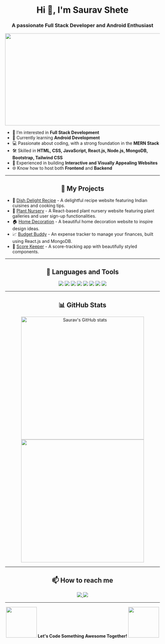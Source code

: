 <h1 align="center">Hi 👋, I'm Saurav Shete</h1>
<h3 align="center">A passionate Full Stack Developer and Android Enthusiast</h3>

<p align="center">
  <img src="https://media.giphy.com/media/L1R1tvI9svkIWwpVYr/giphy.gif" width="600" height="300" autoplay loop muted/>
</p>

- 👀 I’m interested in **Full Stack Development**
- 🌱 Currently learning **Android Development**
- 💻 Passionate about coding, with a strong foundation in the **MERN Stack**
- 🛠️ Skilled in **HTML, CSS, JavaScript, React.js, Node.js, MongoDB, Bootstrap, Tailwind CSS**
- 🚀 Experienced in building **Interactive and Visually Appealing Websites**
- 🌐 Know how to host both **Frontend** and **Backend**

---

<h2 align="center">🚀 My Projects</h2>
<ul>
  <li>🌱 <a href="https://dish-delight-recipe.netlify.app">Dish Delight Recipe</a> - A delightful recipe website featuring Indian cuisines and cooking tips.</li>
  <li>🌿 <a href="#">Plant Nursery</a> - A React-based plant nursery website featuring plant galleries and user sign-up functionalities.</li>
  <li>🏠 <a href="#">Home Decoration</a> - A beautiful home decoration website to inspire design ideas.</li>
  <li>📈 <a href="#">Budget Buddy</a> - An expense tracker to manage your finances, built using React.js and MongoDB.</li>
  <li>📝 <a href="#">Score Keeper</a> - A score-tracking app with beautifully styled components.</li>
</ul>

---

<h2 align="center">🔧 Languages and Tools</h2>
<p align="center">
  <img src="https://img.shields.io/badge/HTML5-E34F26?style=for-the-badge&logo=html5&logoColor=white"/>
  <img src="https://img.shields.io/badge/CSS3-1572B6?style=for-the-badge&logo=css3&logoColor=white"/>
  <img src="https://img.shields.io/badge/JavaScript-F7DF1E?style=for-the-badge&logo=javascript&logoColor=black"/>
  <img src="https://img.shields.io/badge/React-61DAFB?style=for-the-badge&logo=react&logoColor=black"/>
  <img src="https://img.shields.io/badge/Node.js-339933?style=for-the-badge&logo=node.js&logoColor=white"/>
  <img src="https://img.shields.io/badge/MongoDB-4EA94B?style=for-the-badge&logo=mongodb&logoColor=white"/>
  <img src="https://img.shields.io/badge/Bootstrap-563D7C?style=for-the-badge&logo=bootstrap&logoColor=white"/>
  <img src="https://img.shields.io/badge/Tailwind_CSS-38B2AC?style=for-the-badge&logo=tailwind-css&logoColor=white"/>
</p>

---

<h2 align="center">📊 GitHub Stats</h2>
<p align="center">
  <img src="https://github-readme-stats.vercel.app/api?username=SauravShete2003&show_icons=true&theme=radical" alt="Saurav's GitHub stats" width="400"/>
  <img src="https://github-readme-stats.vercel.app/api/top-langs/?username=SauravShete2003&layout=compact&theme=radical" width="400"/>
</p>

---

<h2 align="center">📫 How to reach me</h2>
<p align="center">
  <a href="mailto:sauravshete2003@gmail.com">
    <img src="https://img.shields.io/badge/Email-D14836?style=for-the-badge&logo=gmail&logoColor=white"/>
  </a>
  <a href="https://www.linkedin.com/in/sauravshete2003">
    <img src="https://img.shields.io/badge/LinkedIn-0077B5?style=for-the-badge&logo=linkedin&logoColor=white"/>
  </a>
</p>

---

<p align="center">
  <img src="https://media.giphy.com/media/RMwBYsP7INiknAigN9/giphy.gif" width="100"/>
  <strong>Let's Code Something Awesome Together!</strong>
  <img src="https://media.giphy.com/media/RMwBYsP7INiknAigN9/giphy.gif" width="100"/>
</p>




